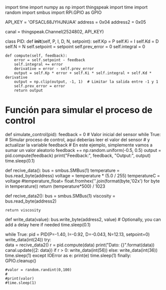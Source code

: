 import time
import numpy as np
import thingspeak
import time
import random
import smbus
import RPi.GPIO as GPIO

API_KEY = 'OFSACL68JYHJNUAA'
address = 0x04
address2 = 0x05

canal = thingspeak.Channel(2524802, API_KEY)

class PID:
    def __init__(self, P, I, D, N, setpoint):
        self.Kp = P
        self.Ki = I
        self.Kd = D
        self.N = N
        self.setpoint = setpoint
        self.prev_error = 0
        self.integral = 0

    def compute(self, feedback):
        error = self.setpoint - feedback
        self.integral += error
        derivative = error - self.prev_error
        output = self.Kp * error + self.Ki * self.integral + self.Kd * derivative
        output = np.clip(output, -1, 1)  # Limitar la salida entre -1 y 1
        self.prev_error = error
        return output

# Función para simular el proceso de control
def simulate_control(pid):
    feedback = 0  # Valor inicial del sensor
    while True:
        # Simular proceso de control, aquí deberías leer el valor del sensor
        # y actualizar la variable feedback
        # En este ejemplo, simplemente vamos a sumar un valor aleatorio
        feedback += np.random.uniform(-0.5, 0.5)
        output = pid.compute(feedback)
        print("Feedback:", feedback, "Output:", output)
        time.sleep(0.1)

def recive_data():
    bus = smbus.SMBus(1)
    temperature = bus.read_byte(address)
    voltage = temperature * (5.0 / 255)
    temperatureC = voltage
    #temperature_float= float.fromhex(''.join(format(byte,'02x') for byte in temperature))
    return (temperature*500) / 1023

def recive_data2():
    bus = smbus.SMBus(1)
    viscosity = bus.read_byte(address2)
    
    return viscosity

def write_data(value):
    bus.write_byte(address2, value)
    # Optionally, you can add a delay here if needed
    time.sleep(0.1)


while True:
    pid = PID(P=-1.40, I=-0.92, D=-0.043, N=12.13, setpoint=0)
    write_data(int(24))
    try:     
        data = recive_data2()
        r = pid.compute(data)
        print("Dato: {}".format(data))
        canal.update({2: data})
        if r > 0:
            write_data(int(56))
        else:
            write_data(int(36))
        time.sleep(1)
    except IOError as e:
        print(e)
        time.sleep(1)
    finally:
        GPIO.cleanup()    
    
    #valor = random.randint(0,100)
    #
    #print(valor)
    #time.sleep(1)
